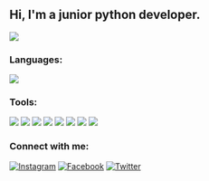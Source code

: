 ## Hi, I'm a junior python developer.

![](https://komarev.com/ghpvc/?username=denyspalianytsia)

### Languages:

<img src="https://img.shields.io/badge/Python-black?style=for-the-badge&logo=python&logoColor=blue"/>

### Tools:

<img src="https://img.shields.io/badge/Linux-black?style=for-the-badge&logo=linux&logoColor=white"/> <img src="https://img.shields.io/badge/Vim-black?style=for-the-badge&logo=vim&logoColor=1c8e3e"/>
<img src="https://img.shields.io/badge/PostgreSQL-black?style=for-the-badge&logo=PostgreSQL&logoColor=blue"/>
<img src="https://img.shields.io/badge/Git-black?style=for-the-badge&logo=git&logoColor=rad"/>
<img src="https://img.shields.io/badge/Django-black?style=for-the-badge&logo=django&logoColor=white"/>
<img src="https://img.shields.io/badge/MySQL-black?style=for-the-badge&logo=mysql&logoColor=white"/>
<img src="https://img.shields.io/badge/SQLite-black?style=for-the-badge&logo=sqlite&logoColor=blue"/>
<img src="https://img.shields.io/badge/VSCode-black?style=for-the-badge&logo=Visual Studio Code&logoColor=blue"/>

### Connect with me:

[![Instagram](https://img.shields.io/badge/Instagram-black?style=for-the-badge&logo=Instagram&logoColor=purple)](/https://www.instagram.com/denispalianitsia/)
[![Facebook](https://img.shields.io/badge/Facebook-black?style=for-the-badge&logo=Facebook&logoColor=blue)](https://www.facebook.com/profile.php?id=100054716852329)
[![Twitter](https://img.shields.io/badge/Twitter-black?style=for-the-badge&logo=Twitter&logoColor=blue)](https://twitter.com/PalanicaDenis?t=nfUrSL8Gf_-Yk5g_cvvO5g&s=35)
